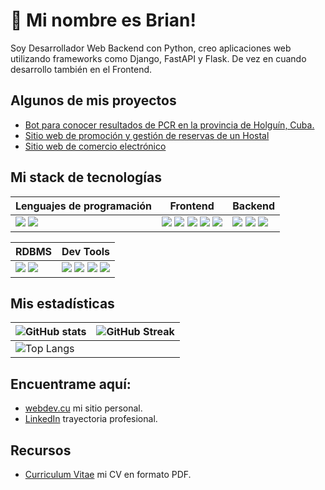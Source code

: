 # 🤝 Mi nombre es Brian!
Soy Desarrollador Web Backend con Python, creo aplicaciones web utilizando frameworks como Django, FastAPI y Flask. De vez en cuando desarrollo también en el Frontend. 

## Algunos de mis proyectos 
- [Bot para conocer resultados de PCR en la provincia de Holguín, Cuba.](https://github.com/brianmrdev/telegram-pcr-bot)
- [Sitio web de promoción y gestión de reservas de un Hostal](https://www.hostalmanuelenrique.cu/)
- [Sitio web de comercio electrónico](https://www.climaig.cu/)

## Mi stack de tecnologías 
|Lenguajes de programación|Frontend|Backend|
|---|---|---|
|<img src="https://img.shields.io/badge/JavaScript-323330?style=for-the-badge&logo=javascript&logoColor=F7DF1E"/> <img src="https://img.shields.io/badge/Python-14354C?style=for-the-badge&logo=python&logoColor=white"/> | <img src="https://img.shields.io/badge/HTML5-E34F26?style=for-the-badge&logo=html5&logoColor=white"/> <img src="https://img.shields.io/badge/CSS3-1572B6?style=for-the-badge&logo=css3&logoColor=white"/> <img src="https://img.shields.io/badge/Sass-CC6699?style=for-the-badge&logo=sass&logoColor=white"/> <img src="https://img.shields.io/badge/Bootstrap-563D7C?style=for-the-badge&logo=bootstrap&logoColor=white"/> <img src="https://img.shields.io/badge/Tailwind_CSS-38B2AC?style=for-the-badge&logo=tailwind-css&logoColor=white"/> |<img src="https://img.shields.io/badge/Django-092E20?style=for-the-badge&logo=django&logoColor=white" /> <img src="https://img.shields.io/badge/Flask-000000?style=for-the-badge&logo=flask&logoColor=white" /> <img src="https://img.shields.io/badge/FastAPI-009688?style=for-the-badge&logo=FastAPI&logoColor=white" /> |

| RDBMS | Dev Tools |
|---|---|
| <img src="https://img.shields.io/badge/mysql-%2300f.svg?style=for-the-badge&logo=mysql&logoColor=white" /> <img src="https://img.shields.io/badge/postgres-%23316192.svg?style=for-the-badge&logo=postgresql&logoColor=white" /> | <img src="https://img.shields.io/badge/VSCode-0078D4?style=for-the-badge&logo=visual%20studio%20code&logoColor=white" /> <img src="https://img.shields.io/badge/GIT-E44C30?style=for-the-badge&logo=git&logoColor=white" /> <img src="https://img.shields.io/badge/kubernetes-%23326ce5.svg?style=for-the-badge&logo=kubernetes&logoColor=white" /> <img src="https://img.shields.io/badge/docker-%230db7ed.svg?style=for-the-badge&logo=docker&logoColor=white" /> |

## Mis estadísticas
<table>
<thead>
  <tr>
    <th><img src="https://github-readme-stats.vercel.app/api?username=brianmrdev&show_icons=true&theme=tokyonight" alt="GitHub stats"></th>
    <th><img src="https://github-readme-streak-stats.herokuapp.com?user=brianmrdev&theme=tokyonight" alt="GitHub Streak"></th>
  </tr>
</thead>
<tbody>
  <tr>
    <td colspan="2"><img src="https://github-readme-stats.vercel.app/api/top-langs/?username=brianmrdev&layout=compact&theme=tokyonight" alt="Top Langs"></td>
  </tr>
</tbody>
</table>

## Encuentrame aquí:
- [webdev.cu](https://webdev.cu) mi sitio personal.
- [LinkedIn](https://www.linkedin.com/in/brianmrdev/) trayectoria profesional.

## Recursos
- [Curriculum Vitae](https://webdev.cu/cv.pdf) mi CV en formato PDF.
